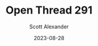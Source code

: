 ---
layout: podcast
title: "Open Thread 291"
author: Scott Alexander
description: https://astralcodexten.substack.com/p/open-thread-291
date: 2023-08-28
length: 161091
duration: 40
guid: open-thread-291
---